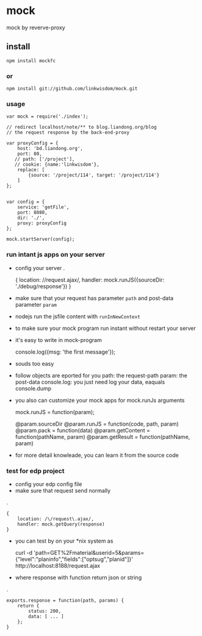mock
====

mock by reverve-proxy

## install
    
    npm install mockfc

### or
    
    npm install git://github.com/linkwisdom/mock.git



### usage

    var mock = require('./index');

    // redirect localhost/note/** to blog.liandong.org/blog
    // the request response by the back-end-proxy

    var proxyConfig = {
        host: 'bd.liandong.org',
        port: 80,
       // path: ['/project'],
       // cookie: {name:'linkwisdom'},
        replace: [
            {source: '/project/114', target: '/project/114'}
        ]
    };


    var config = {
        service: 'getFile',
        port: 8080,
        dir: './',
        proxy: proxyConfig
    };

    mock.startServer(config);

### run intant js apps on your server
- config your server
.


    {
        location: /\/request\.ajax/,
        handler: mock.runJS({sourceDir: './debug/response'})
    }

- make sure that your request has parameter `path` and post-data parameter `param`
- nodejs run the jsfile content with  `runInNewContext` 
- to make sure your mock program run instant without restart your server
- it's easy to write in mock-program

    console.log({msg: 'the first message'});

- souds too easy
- follow objects are eported for you
    path: the request-path
    param: the post-data
    console.log: you just need log your data, eaquals console.dump

- you also can customize your mock apps for mock.runJs arguments


    mock.runJS = function(param);

    @param.sourceDir 
    @param.runJS = function(code, path, param)
    @param.pack  = function(data) 
    @param.getContent = function(pathName, param)
    @param.getResult = function(pathName, param)

- for more detail knowleade, you can learn it from the source code 


### test for edp project
- config your edp config file
- make sure that request send normally

.


    {
        location: /\/request\.ajax/,
        handler: mock.getQuery(response)
    }


- you can test by on your *nix system as

    curl -d 'path=GET%2Fmaterial&userid=5&params={"level":"planinfo","fields":["optsug","planid"]}' http://localhost:8188/request.ajax


- where response with function return json or string

.


    exports.response = function(path, params) {
        return {
            status: 200,
            data: [ ... ]
        };
    }



